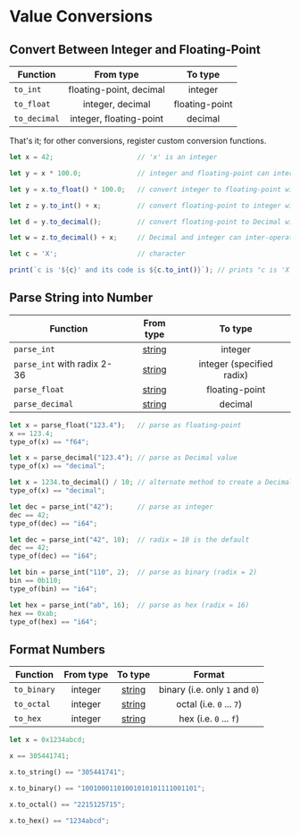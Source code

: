 Value Conversions
=================


Convert Between Integer and Floating-Point
------------------------------------------

| Function     |        From type        |    To type     |
| ------------ | :---------------------: | :------------: |
| `to_int`     | floating-point, decimal |    integer     |
| `to_float`   |    integer, decimal     | floating-point |
| `to_decimal` | integer, floating-point |    decimal     |

That's it; for other conversions, register custom conversion functions.

```js
let x = 42;                     // 'x' is an integer

let y = x * 100.0;              // integer and floating-point can inter-operate

let y = x.to_float() * 100.0;   // convert integer to floating-point with 'to_float'

let z = y.to_int() + x;         // convert floating-point to integer with 'to_int'

let d = y.to_decimal();         // convert floating-point to Decimal with 'to_decimal'

let w = z.to_decimal() + x;     // Decimal and integer can inter-operate

let c = 'X';                    // character

print(`c is '${c}' and its code is ${c.to_int()}`); // prints "c is 'X' and its code is 88"
```


Parse String into Number
------------------------

| Function                    |         From type          |          To type          |
| --------------------------- | :------------------------: | :-----------------------: |
| `parse_int`                 | [string](strings-chars.md) |          integer          |
| `parse_int` with radix 2-36 | [string](strings-chars.md) | integer (specified radix) |
| `parse_float`               | [string](strings-chars.md) |      floating-point       |
| `parse_decimal`             | [string](strings-chars.md) |          decimal          |

```rust
let x = parse_float("123.4");   // parse as floating-point
x == 123.4;
type_of(x) == "f64";

let x = parse_decimal("123.4"); // parse as Decimal value
type_of(x) == "decimal";

let x = 1234.to_decimal() / 10; // alternate method to create a Decimal value
type_of(x) == "decimal";

let dec = parse_int("42");      // parse as integer
dec == 42;
type_of(dec) == "i64";

let dec = parse_int("42", 10);  // radix = 10 is the default
dec == 42;
type_of(dec) == "i64";

let bin = parse_int("110", 2);  // parse as binary (radix = 2)
bin == 0b110;
type_of(bin) == "i64";

let hex = parse_int("ab", 16);  // parse as hex (radix = 16)
hex == 0xab;
type_of(hex) == "i64";
```


Format Numbers
--------------

| Function    | From type |          To type           |             Format             |
| ----------- | :-------: | :------------------------: | :----------------------------: |
| `to_binary` |  integer  | [string](strings-chars.md) | binary (i.e. only `1` and `0`) |
| `to_octal`  |  integer  | [string](strings-chars.md) |    octal (i.e. `0` ... `7`)    |
| `to_hex`    |  integer  | [string](strings-chars.md) |     hex (i.e. `0` ... `f`)     |

```rust
let x = 0x1234abcd;

x == 305441741;

x.to_string() == "305441741";

x.to_binary() == "10010001101001010101111001101";

x.to_octal() == "2215125715";

x.to_hex() == "1234abcd";
```
